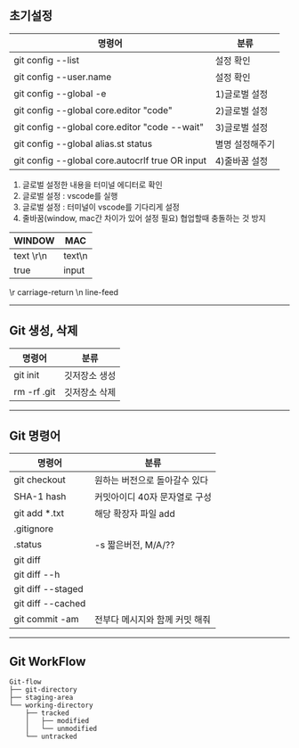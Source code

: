 ## 초기설정

| 명령어                                          | 분류            |
| ----------------------------------------------- | --------------- |
| git config --list                               | 설정 확인       |
| git config --user.name                          | 설정 확인       |
| git config --global -e                          | 1)글로벌 설정   |
| git config --global core.editor "code"          | 2)글로벌 설정   |
| git config --global core.editor "code --wait"   | 3)글로벌 설정   |
| git config --global alias.st status             | 별명 설정해주기 |
| git config --global core.autocrlf true OR input | 4)줄바꿈 설정   |

1. 글로벌 설정한 내용을 터미널 에디터로 확인
2. 글로벌 설정 : vscode를 실행
3. 글로벌 설정 : 터미널이 vscode를 기다리게 설정
4. 줄바꿈(window, mac간 차이가 있어 설정 필요)
   협업할때 충돌하는 것 방지

| WINDOW    | MAC    |
| --------- | ------ |
| text \r\n | text\n |
| true      | input  |

\r carriage-return
\n line-feed

---

## Git 생성, 삭제

| 명령어      | 분류          |
| ----------- | ------------- |
| git init    | 깃저장소 생성 |
| rm -rf .git | 깃저장소 삭제 |

---

## Git 명령어

| 명령어            | 분류                           |
| ----------------- | ------------------------------ |
| git checkout      | 원하는 버전으로 돌아갈수 있다  |
| SHA-1 hash        | 커밋아이디 40자 문자열로 구성  |
| git add \*.txt    | 해당 확장자 파일 add           |
| .gitignore        |                                |
| .status           | -s 짧은버전, M/A/??            |
| git diff          |                                |
| git diff --h      |                                |
| git diff --staged |                                |
| git diff --cached |                                |
| git commit -am    | 전부다 메시지와 함께 커밋 해줘 |

---

## Git WorkFlow

```
Git-flow
├── git-directory
├── staging-area
└── working-directory
    ├── tracked
    │   ├── modified
    │   └── unmodified
    └── untracked
```

